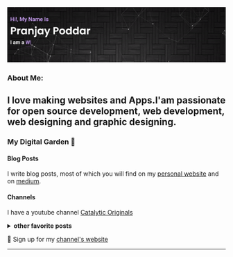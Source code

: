 
  <img src="./Portfolio.gif" width="1000" title="hover text">
  
### About Me:

I love making websites and Apps.I'am passionate for open source development, web development, web designing and graphic designing.
 ---

### My Digital Garden 🌱

#### Blog Posts
I write blog posts, most of which you will find on my [personal website](https://pranjay-poddar.github.io/portfolio/index.html) and on [medium](https://medium.com/data-science-community-srm/the-transition-from-graphic-design-to-ui-ux-design-c5a24f795be5?source=friends_link&sk=236622b1fa3ba4f19e2687845b2daa39).

#### Channels
I have a youtube channel [Catalytic Originals](https://www.youtube.com/catalyticoriginals) 
<details>
 <summary><strong>other favorite posts</strong></summary>
 <a href="https://pranjay-poddar.github.io/catalytic_originals/"><img width="400" src="co.png"></a>
 <a href="https://pranjay-poddar.github.io/catalytic_originals/"><img width="400" src="favicon.png"></a>
 
</details>

💌 Sign up for my [channel's website](https://pranjay-poddar.github.io/catalytic_originals/signup/index.html)

---


